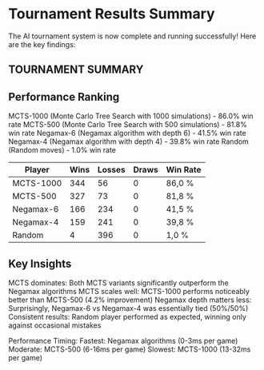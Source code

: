 # Tournament Results Summary

The AI tournament system is now complete and running successfully! Here are the key findings:

## TOURNAMENT SUMMARY

## Performance Ranking

MCTS-1000 (Monte Carlo Tree Search with 1000 simulations) - 86.0% win rate
MCTS-500 (Monte Carlo Tree Search with 500 simulations) - 81.8% win rate
Negamax-6 (Negamax algorithm with depth 6) - 41.5% win rate
Negamax-4 (Negamax algorithm with depth 4) - 39.8% win rate
Random (Random moves) - 1.0% win rate

Player                    | Wins | Losses | Draws | Win Rate
--------------------------|------|--------|-------|----------
MCTS-1000                 |  344 |     56 |     0 |  86,0 %
MCTS-500                  |  327 |     73 |     0 |  81,8 %
Negamax-6                 |  166 |    234 |     0 |  41,5 %
Negamax-4                 |  159 |    241 |     0 |  39,8 %
Random                    |    4 |    396 |     0 |   1,0 %

## Key Insights

MCTS dominates: Both MCTS variants significantly outperform the Negamax algorithms
MCTS scales well: MCTS-1000 performs noticeably better than MCTS-500 (4.2% improvement)
Negamax depth matters less: Surprisingly, Negamax-6 vs Negamax-4 was essentially tied (50%/50%)
Consistent results: Random player performed as expected, winning only against occasional mistakes

Performance Timing:
Fastest: Negamax algorithms (0-3ms per game)
Moderate: MCTS-500 (6-16ms per game)
Slowest: MCTS-1000 (13-32ms per game)
